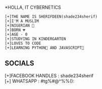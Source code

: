 *HOLLA, IT CYBERNETICS
```
[+]THE NAME IS SHERIFDEEN(shade234sherif)
[+]I'M A MUSLIM
[+]NIGERIAN 💚
[+]BORN 💔
[+]AGE - 0
[+]STUDYING IN KINDERGARTEN
[+]LOVES TO CODE 
[+]LEARNING PYTHON🐍 AND JAVASCRIPT👾
```

## SOCIALS
[+]FACEBOOK HANDLES : shade234sherif</br>
[+] WHATSAPP : #tg%#@^%%():


 
 
 

<!---
Cybernetics is a ✨ special ✨ repository because its `README.md` (this file) appears on your GitHub profile.
You can click the Preview link to take a look at your changes.
--->
